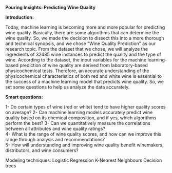 **Pouring Insights: Predicting Wine Quality**

**Introduction:**

Today, machine learning is becoming more and more popular for predicting wine quality. Basically, there are some algorithms that can determine the wine quality. So, we made the decision to dissect this into a more thorough and technical synopsis, and we chose "Wine Quality Prediction" as our research topic. From the dataset that we chose, we will analyze the ingredients of 32485 wine instances to predict the quality and the type of wine. According to the dataset, the input variables for the machine learning-based prediction of wine quality are derived from laboratory-based physicochemical tests. Therefore, an accurate understanding of the physicochemical characteristics of both red and white wine is essential to the success of a machine learning model that predicts wine quality. So, we set some questions to help us analyze the data accurately.


**Smart questions:**

 1- Do certain types of wine (red or white) tend to have higher quality scores on average?
 2- Can machine learning models accurately predict wine quality based on its chemical composition, and if yes, which algorithms perform the best? 
 3- Can we quantitatively measure the correlations between all attributes and wine quality ratings?  
 4- What is the range of wine quality scores, and how can we improve this range through analysis and recommendations?  
 5- How will understanding and improving wine quality benefit winemakers, distributors, and wine consumers?

Modeling techniques:
Logistic Regression
K-Nearest Neighbours
Decision trees 
